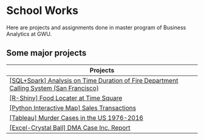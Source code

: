 # School Works
Here are projects and assignments done in master program of Business Analytics at GWU.

## Some major projects

| Projects |
| --- |
| [[SQL+Spark] Analysis on Time Duration of Fire Department Calling System (San Francisco)](https://github.com/PXJAMIE/school_works/tree/master/6212_data_management/final_project) |
| [[R-Shiny] Food Locater at Time Square](https://github.com/PXJAMIE/school_works/tree/master/6211_programming/r_shiny_app) |
| [[Python Interactive Map] Sales Transactions](https://github.com/PXJAMIE/school_works/tree/master/6211_programming/python_interactive_map) |
| [[Tableau] Murder Cases in the US 1976-2016](https://github.com/PXJAMIE/school_works/tree/master/6216_workshop) |
| [[Excel-Crystal Ball] DMA Case Inc. Report](https://github.com/PXJAMIE/school_works/tree/master/6210_decision_risk/excel_project) |
